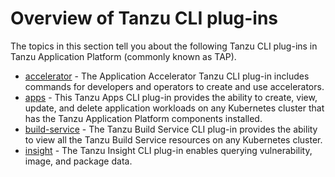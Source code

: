 # Overview of Tanzu CLI plug-ins

The topics in this section tell you about the following Tanzu CLI plug-ins in Tanzu 
Application Platform (commonly known as TAP).

- [accelerator](accelerator/overview.hbs.md) - The Application Accelerator Tanzu CLI plug-in includes commands for developers and operators to create and use accelerators.
- [apps](apps/overview.md) - This Tanzu Apps CLI plug-in provides the ability to create, view, update, and delete application workloads on any Kubernetes cluster that has the Tanzu Application Platform components installed.
- [build-service](build-service/overview.md) - The Tanzu Build Service CLI plug-in provides the ability to view all the Tanzu Build Service resources on any Kubernetes cluster.
- [insight](insight/cli-overview.md) - The Tanzu Insight CLI plug-in enables querying vulnerability, image, and package data.
